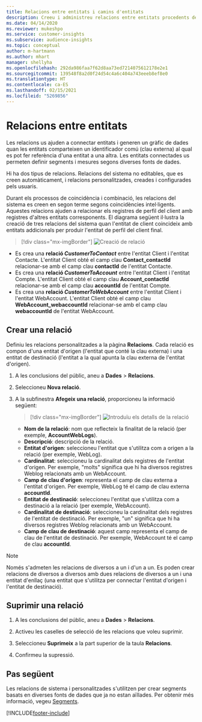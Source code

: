 ```yaml
---
title: Relacions entre entitats i camins d'entitats
description: Creeu i administreu relacions entre entitats procedents de diverses fonts de dades.
ms.date: 04/14/2020
ms.reviewer: mukeshpo
ms.service: customer-insights
ms.subservice: audience-insights
ms.topic: conceptual
author: m-hartmann
ms.author: mhart
manager: shellyha
ms.openlocfilehash: 292da986faa7f62d8aa73ed7214075612178e2e1
ms.sourcegitcommit: 139548f8a2d0f24d54c4a6c404a743eeeb8ef8e0
ms.translationtype: HT
ms.contentlocale: ca-ES
ms.lasthandoff: 02/15/2021
ms.locfileid: "5269856"
---
```

# <a name="relationships-between-entities"></a>Relacions entre entitats

Les relacions us ajuden a connectar entitats i generen un gràfic de dades quan les entitats comparteixen un identificador comú (clau externa) al qual es pot fer referència d'una entitat a una altra. Les entitats connectades us permeten definir segments i mesures segons diverses fonts de dades.

Hi ha dos tipus de relacions. Relacions del sistema no editables, que es creen automàticament, i relacions personalitzades, creades i configurades pels usuaris.

Durant els processos de coincidència i combinació, les relacions del sistema es creen en segon terme segons coincidències intel·ligents. Aquestes relacions ajuden a relacionar els registres de perfil del client amb registres d'altres entitats corresponents. El diagrama següent il·lustra la creació de tres relacions del sistema quan l'entitat de client coincideix amb entitats addicionals per produir l'entitat de perfil del client final.

> [!div class="mx-imgBorder"]
> ![Creació de relació](media/relationships-entities-merge.png "Creació de relació")

- Es crea una **relació *CustomerToContact*** entre l'entitat Client i l'entitat Contacte. L'entitat Client obté el camp clau **Contact_contactId** relacionar-se amb el camp clau **contactId** de l'entitat Contacte.
- Es crea una **relació *CustomerToAccount*** entre l'entitat Client i l'entitat Compte. L'entitat Client obté el camp clau **Account_contactId** relacionar-se amb el camp clau **accountId** de l'entitat Compte.
- Es crea una **relació *CustomerToWebAccount*** entre l'entitat Client i l'entitat WebAccount. L'entitat Client obté el camp clau **WebAccount_webaccountId** relacionar-se amb el camp clau **webaccountId** de l'entitat WebAccount.

## <a name="create-a-relationship"></a>Crear una relació

Definiu les relacions personalitzades a la pàgina **Relacions**. Cada relació es compon d'una entitat d'origen (l'entitat que conté la clau externa) i una entitat de destinació (l'entitat a la qual apunta la clau externa de l'entitat d'origen).

1. A les conclusions del públic, aneu a **Dades** > **Relacions**.

2. Seleccioneu **Nova relació**.

3. A la subfinestra **Afegeix una relació**, proporcioneu la informació següent:

   > [!div class="mx-imgBorder"]
   > ![Introduïu els detalls de la relació](media/relationships-add.png "Introduïu els detalls de la relació")

   - **Nom de la relació**: nom que reflecteix la finalitat de la relació (per exemple, **AccountWebLogs**).
   - **Descripció**: descripció de la relació.
   - **Entitat d'origen**: seleccioneu l'entitat que s'utilitza com a origen a la relació (per exemple, WebLog).
   - **Cardinalitat**: seleccioneu la cardinalitat dels registres de l'entitat d'origen. Per exemple, "molts" significa que hi ha diversos registres Weblog relacionats amb un WebAccount.
   - **Camp de clau d'origen**: representa el camp de clau externa a l'entitat d'origen. Per exemple, WebLog té el camp de clau externa **accountId**.
   - **Entitat de destinació**: seleccioneu l'entitat que s'utilitza com a destinació a la relació (per exemple, WebAccount).
   - **Cardinalitat de destinació**: seleccioneu la cardinalitat dels registres de l'entitat de destinació. Per exemple, "un" significa que hi ha diversos registres Weblog relacionats amb un WebAccount.
   - **Camp de clau de destinació**: aquest camp representa el camp de clau de l'entitat de destinació. Per exemple, WebAccount té el camp de clau **accountId**.

> [!NOTE]
> Només s'admeten les relacions de diversos a un i d'un a un. Es poden crear relacions de diversos a diversos amb dues relacions de diversos a un i una entitat d'enllaç (una entitat que s'utilitza per connectar l'entitat d'origen i l'entitat de destinació).

## <a name="delete-a-relationship"></a>Suprimir una relació

1. A les conclusions del públic, aneu a **Dades** > **Relacions**.

2. Activeu les caselles de selecció de les relacions que voleu suprimir.

3. Seleccioneu **Suprimeix** a la part superior de la taula **Relacions**.

4. Confirmeu la supressió.

## <a name="next-step"></a>Pas següent

Les relacions de sistema i personalitzades s'utilitzen per crear segments basats en diverses fonts de dades que ja no estan aïllades. Per obtenir més informació, vegeu [Segments](segments.md).


[!INCLUDE[footer-include](../includes/footer-banner.md)]